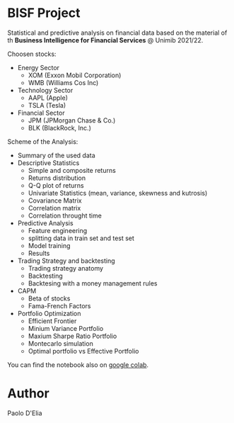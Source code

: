 
# BISF Project

Statistical and predictive analysis on financial data based on the material 
of th **Business Intelligence for Financial Services** @ Unimib 2021/22.

Choosen stocks: 

- Energy Sector
  - XOM (Exxon Mobil Corporation)
  - WMB (Williams Cos Inc)
- Technology Sector
  - AAPL (Apple)
  - TSLA (Tesla)
- Financial Sector
  - JPM (JPMorgan Chase & Co.)
  - BLK (BlackRock, Inc.)

Scheme of the Analysis:

- Summary of the used data
- Descriptive Statistics
  - Simple and composite returns
  - Returns distribution
  - Q-Q plot of returns 
  - Univariate Statistics (mean, variance, skewness and kutrosis)
  - Covariance Matrix
  - Correlation matrix
  - Correlation throught time
- Predictive Analysis
  - Feature engineering
  - splitting data in train set and test set
  - Model training
  - Results
- Trading Strategy and backtesting
  - Trading strategy anatomy 
  - Backtesting
  - Backtesing with a money management rules
- CAPM
  - Beta of stocks
  - Fama-French Factors
- Portfolio Optimization
  - Efficient Frontier
  - Minium Variance Portfolio
  - Maxium Sharpe Ratio Portfolio
  - Montecarlo simulation 
  - Optimal portfolio vs Effective Portfolio

You can find the notebook also on [google colab](https://colab.research.google.com/drive/1I04x5A-O0e6IImTT-ZstGYYjECKdB293?usp=sharing).

# Author 

Paolo D'Elia
